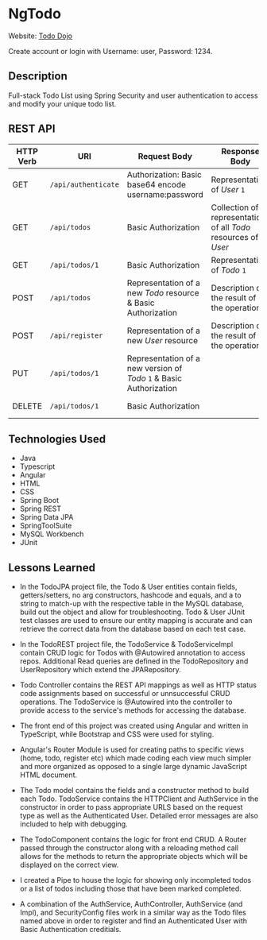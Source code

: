 # NgTodo

Website: [Todo Dojo](http://18.116.157.70:8080/TodoREST)

Create account or login with Username: user, Password: 1234.

## Description

Full-stack Todo List using Spring Security and user authentication to access and modify your unique todo list.

## REST API
| HTTP Verb | URI                  | Request Body | Response Body | Purpose |
|-----------|----------------------|--------------|---------------|---------|
| GET       | `/api/authenticate`   | Authorization: Basic base64 encode username:password | Representation of _User_ `1` | **Retrieve** endpoint |
| GET       | `/api/todos`      | Basic Authorization | Collection of representations of all _Todo_ resources of _User_ | **List** all todos
| GET       | `/api/todos/1`   | Basic Authorization | Representation of _Todo_ `1` | **Retrieve** endpoint |
| POST      | `/api/todos`      | Representation of a new _Todo_ resource & Basic Authorization | Description of the result of the operation | **Create** endpoint |
| POST      | `/api/register`      | Representation of a new _User_ resource | Description of the result of the operation | **Create** endpoint |
| PUT       | `/api/todos/1`   | Representation of a new version of _Todo_ `1` & Basic Authorization | | **Replace** endpoint |
| DELETE    | `/api/todos/1`   | Basic Authorization | | **Delete** route |

## Technologies Used
- Java
- Typescript
- Angular
- HTML
- CSS
- Spring Boot
- Spring REST
- Spring Data JPA
- SpringToolSuite
- MySQL Workbench
- JUnit

## Lessons Learned

- In the TodoJPA project file, the Todo & User entities contain fields, getters/setters, no arg constructors, hashcode and equals, and a to string to match-up with the respective table in the MySQL database, build out the object and allow for troubleshooting. Todo & User JUnit test classes are used to ensure our entity mapping is accurate and can retrieve the correct data from the database based on each test case. 

- In the TodoREST project file, the TodoService & TodoServiceImpl contain CRUD logic for Todos with @Autowired annotation to access repos. Additional Read queries are defined in the TodoRepository and UserRepository which extend the JPARepository.

- Todo Controller contains the REST API mappings as well as HTTP status code assignments based on successful or unnsuccessful CRUD operations. The TodoService is @Autowired into the controller to provide access to the service's methods for accessing the database.

- The front end of this project was created using Angular and written in TypeScript, while Bootstrap and CSS were used for styling.

- Angular's Router Module is used for creating paths to specific views (home, todo, register etc) which made coding each view much simpler and more organized as opposed to a single large dynamic JavaScript HTML document. 

- The Todo model contains the fields and a constructor method to build each Todo. TodoService contains the HTTPClient and AuthService in the constructor in order to pass appropriate URLS based on the request type as well as the Authenticated User. Detailed error messages are also included to help with debugging.

- The TodoComponent contains the logic for front end CRUD. A Router passed through the constructor along with a reloading method call allows for the methods to return the appropriate objects which will be displayed on the correct view.

- I created a Pipe to house the logic for showing only incompleted todos or a list of todos including those that have been marked completed.

- A combination of the AuthService, AuthController, AuthService (and Impl), and SecurityConfig files work in a similar way as the Todo files named above in order to register and find an Authenticated User with Basic Authentication creditials.


